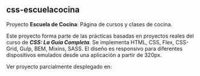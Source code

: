 ## css-escuelacocina

Proyecto **Escuela de Cocina**: Página de cursos y clases de cocina.

Este proyecto forma parte de las prácticas basadas en proyectos reales del curso de **_CSS: La Guía Completa_**. Se implementa HTML, CSS, Flex, CSS-Grid, Gulp, BEM, Mixins, SASS. El diseño es responsivo para diferentes dispositivos emulados desde una aplicación a partir de 320px.

Ver proyecto parcialmente desplegado en: 